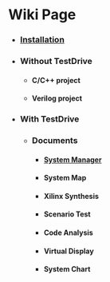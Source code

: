 # Wiki Page

* ### [Installation](?Installation.md)
* ### Without TestDrive
	* #### C/C++ project
	* #### Verilog project
* ### With TestDrive
	* ### Documents
		* #### [System Manager](?SystemManager.md)
		* #### System Map
		* #### Xilinx Synthesis
		* #### Scenario Test
		* #### Code Analysis
		* #### Virtual Display
		* #### System Chart
	
